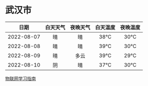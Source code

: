# 武汉市
|日期|白天天气|夜晚天气|白天温度|夜晚温度|
|:--:|:--:|:--:|:--:|:--:|
|2022-08-07|晴|晴|38℃|30℃|
|2022-08-08|晴|晴|39℃|30℃|
|2022-08-09|晴|多云|39℃|29℃|
|2022-08-10|阴|晴|37℃|30℃|
 
[物联网学习指南](http://doc.lziqi.top/IoT)
